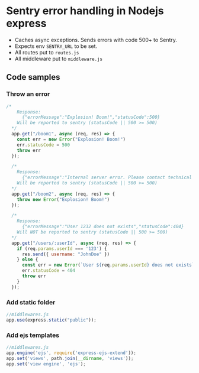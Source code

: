 # Sentry error handling in Nodejs express

- Caches async exceptions. Sends errors with code 500+ to Sentry.
- Expects env `SENTRY_URL` to be set.
- All routes put to `routes.js`
- All middleware put to `middleware.js`


## Code samples


### Throw an error

```javascript
/*
    Response:
      {"errorMessage":"Explosion! Boom!","statusCode":500}
    Will be reported to sentry (statusCode || 500 >= 500)
  */
  app.get("/boom1", async (req, res) => {
    const err = new Error("Explosion! Boom!")
    err.statusCode = 500
    throw err
  });

  /*
    Response:
      {"errorMessage":"Internal server error. Please contact technical support.","requestId":"db8e0edbe1b549049263017307754ce5","statusCode":500}
    Will be reported to sentry (statusCode || 500 >= 500)
  */
  app.get("/boom2", async (req, res) => {
    throw new Error("Explosion! Boom!")
  });

  /*
    Response:
      {"errorMessage":"User 1232 does not exists","statusCode":404}
    Will NOT be reported to sentry (statusCode || 500 >= 500)
  */
  app.get("/users/:userId", async (req, res) => {
    if (req.params.userId === '123') {
      res.send({ username: "JohnDoe" })
    } else {
      const err = new Error(`User ${req.params.userId} does not exists`)
      err.statusCode = 404
      throw err
    }
  });

```

### Add static folder


```javascript
//middlewares.js
app.use(express.static("public"));
```

### Add ejs templates

```javascript
//middlewares.js
app.engine('ejs', require('express-ejs-extend'));
app.set('views', path.join(__dirname, 'views'));
app.set('view engine', 'ejs');
```